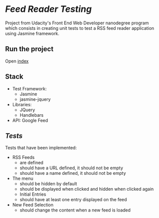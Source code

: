 # *Feed Reader Testing*
Project from Udacity's Front End Web Developer nanodegree program which consists in creating unit tests to test a RSS feed reader application using Jasmine framework.

## Run the project
Open [index](https://cdn.rawgit.com/FDMOliveira/Front-end-nanodegree-exercises/23edd06/FeedReaderTesting/index.html)

## Stack
* Test Framework:
  * Jasmine
  * jasmine-jquery
* Libraries:
  * JQuery
  * Handlebars
* API: Google Feed

## *Tests*
Tests that have been implemented:

* RSS Feeds
  * are defined
  * should have a URL defined, it should not be empty
  * should have a name defined, it should not be empty
* The menu
  * should be hidden by default
  * should be displayed when clicked and hidden when clicked again
  * Initial Entries
  * should have at least one entry displayed on the feed
* New Feed Selection
  * should change the content when a new feed is loaded